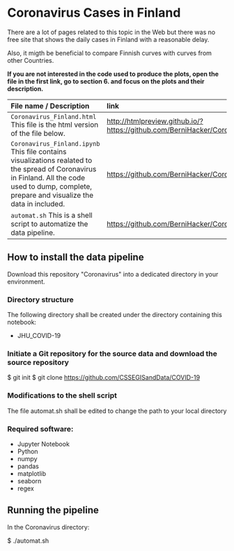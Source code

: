 # Coronavirus Cases in Finland

There are a lot of pages related to this topic in the Web but there was no free site that shows the daily cases in Finland with a reasonable delay.

Also, it migth be beneficial to compare Finnish curves with curves from other Countries.

**If you are not interested in the code used to produce the plots, open the file in the first link, go to section 6. and focus on the plots and their description.**

File name / Description | link
:---|:---
<code>Coronavirus_Finland.html</code> This file is the html version of the file below. | http://htmlpreview.github.io/?https://github.com/BerniHacker/Coronavirus/blob/master/Coronavirus_Finland.html
<code>Coronavirus_Finland.ipynb</code> This file contains visualizations realated to the spread of Coronavirus in Finland. All the code used to dump, complete, prepare and visualize the data in included. | https://github.com/BerniHacker/Coronavirus/blob/master/Coronavirus_Finland.ipynb
<code>automat.sh</code> This is a shell script to automatize the data pipeline. | https://github.com/BerniHacker/Coronavirus/blob/master/automat.sh

## How to install the data pipeline

Download this repository "Coronavirus" into a dedicated directory in your environment.

### Directory structure

The following directory shall be created under the directory containing this notebook:

- JHU_COVID-19

### Initiate a Git repository for the source data and download the source repository

$ git init
$ git clone https://github.com/CSSEGISandData/COVID-19

### Modifications to the shell script

The file automat.sh shall be edited to change the path to your local directory

### Required software:

- Jupyter Notebook
- Python
- numpy
- pandas
- matplotlib
- seaborn
- regex

## Running the pipeline

In the Coronavirus directory:

$ ./automat.sh
